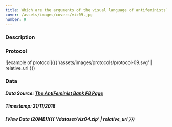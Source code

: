 ```yaml
---
title: Which are the arguments of the visual language of antifeminists?
cover: /assets/images/covers/viz09.jpg
number: 9
---
```

### Description

### Protocol
![example of protocol]({{'/assets/images/protocols/protocol-09.svg' | relative_url }})


### Data
##### Data Source: [The AntiFeminist Bank FB Page](https://www.facebook.com/antifeministbank/)
##### Timestamp: 21/11/2018
##### [View Data (20MB)]({{ '/dataset/viz04.zip' | relative_url }})